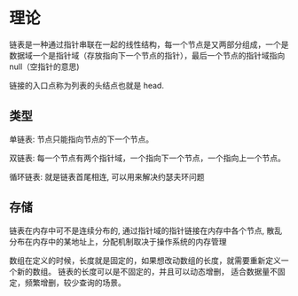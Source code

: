 # 理论

链表是一种通过指针串联在一起的线性结构，每一个节点是又两部分组成，一个是数据域一个是指针域（存放指向下一个节点的指针），最后一个节点的指针域指向 null（空指针的意思)

链接的入口点称为列表的头结点也就是 head.

## 类型

单链表: 节点只能指向节点的下一个节点。

双链表: 每一个节点有两个指针域，一个指向下一个节点，一个指向上一个节点。

循环链表: 就是链表首尾相连, 可以用来解决约瑟夫环问题

## 存储

链表在内存中可不是连续分布的, 通过指针域的指针链接在内存中各个节点,
散乱分布在内存中的某地址上，分配机制取决于操作系统的内存管理

数组在定义的时候，长度就是固定的，如果想改动数组的长度，就需要重新定义一个新的数组。
链表的长度可以是不固定的，并且可以动态增删， 适合数据量不固定，频繁增删，较少查询的场景。


